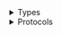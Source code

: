 <details>
<summary>Types</summary>

  - [DlmClient](/aws-sdk-swift/reference/0.x/AWSDLM/DlmClient)
  - [DlmClient.DlmClientConfiguration](/aws-sdk-swift/reference/0.x/AWSDLM/DlmClient.DlmClientConfiguration)
  - [DlmClientLogHandlerFactory](/aws-sdk-swift/reference/0.x/AWSDLM/DlmClientLogHandlerFactory)
  - [DlmClientTypes](/aws-sdk-swift/reference/0.x/AWSDLM/DlmClientTypes)

</details>

<details>
<summary>Protocols</summary>

  - [DlmClientProtocol](/aws-sdk-swift/reference/0.x/AWSDLM/DlmClientProtocol)

</details>
